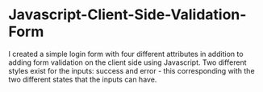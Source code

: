 # Javascript-Client-Side-Validation-Form

I created a simple login form with four different attributes in addition to adding form validation on the client side using Javascript. Two different styles exist for the inputs: success and error - this corresponding with the two different states that the inputs can have.

